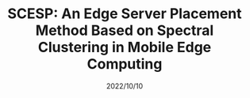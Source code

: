 ---
title: "SCESP: An Edge Server Placement Method Based on Spectral Clustering in Mobile Edge Computing"
collection: publications
permalink: /publication/2022/10/10-527-539
date: 2022/10/10
venue: 'Advances in Artificial Intelligence and Security: 8th International Conference on Artificial Intelligence and Security, ICAIS 2022, Qinghai, China, July 15-20, 2022, Proceedings, Part II. Cham: Springer International Publishing'
citation: 'Lijuan Wang, Yingya Guo, Jiangyuan Yao, Siyu Zhou SCESP: An Edge Server Placement Method Based on Spectral Clustering in Mobile Edge Computing, Advances in Artificial Intelligence and Security: 8th International Conference on Artificial Intelligence and Security, ICAIS 2022, Qinghai, China, July 15-20, 2022, Proceedings, Part II. Cham: Springer International Publishing , 2022: 527-539'
---